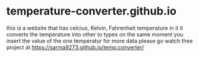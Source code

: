 # temperature-converter.github.io
this is a website that has celcius, Kelvin, Fahrenheit temperature in it
it converts the temperature into other to types on the same moment you insert the value of the one temperatur for more data please go watch thee project at
https://sarma9273.github.io/temp.converter/

